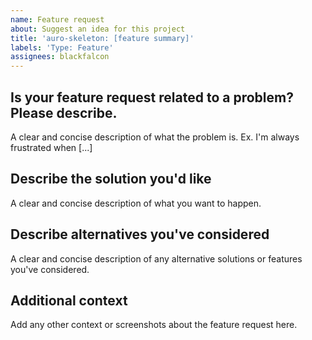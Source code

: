 ```yaml
---
name: Feature request
about: Suggest an idea for this project
title: 'auro-skeleton: [feature summary]'
labels: 'Type: Feature'
assignees: blackfalcon
---
```


## Is your feature request related to a problem? Please describe.

A clear and concise description of what the problem is. Ex. I'm always frustrated when [...]

## Describe the solution you'd like

A clear and concise description of what you want to happen.

## Describe alternatives you've considered

A clear and concise description of any alternative solutions or features you've considered.

## Additional context

Add any other context or screenshots about the feature request here.
